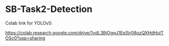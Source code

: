 # SB-Task2-Detection


Colab link for YOLOv5:

https://colab.research.google.com/drive/1vdL3BjOgqJ1EpSjr08ozQXHdHuITOSc0?usp=sharing